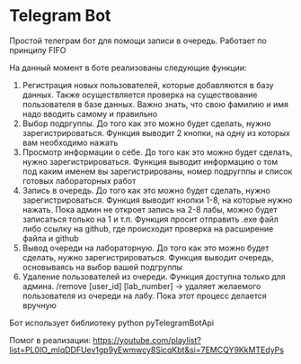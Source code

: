 # Telegram Bot

Простой телеграм бот для помощи записи в очередь. Работает по принципу FIFO

На данный момент в боте реализованы следующие функции:
1) Регистрация новых пользователей, которые добавляются в базу данных. Также осуществляется проверка на существование пользователя в базе данных. Важно знать, что свою фамилию и имя надо вводить самому и правильно
2) Выбор подргуппы. До того как это можно будет сделать, нужно зарегистрироваться. Функция выводит 2 кнопки, на одну из которых вам необходимо нажать
3) Просмотр информации о себе. До того как это можно будет сделать, нужно зарегистрироваться. Функция выводит информацию о том под каким именем вы зарегистрированы, номер подругппы и список готовых лабораторных работ
4) Запись в очередь. До того как это можно будет сделать, нужно зарегистрироваться. Функция выводит кнопки 1-8, на которые нужно нажать. Пока админ не откроет запись на 2-8 лабы, можно будет записаться только на 1 и т.п. Функция просит отправить .exe файл либо ссылку на github, где происходит проверка на расширение файла и github
5) Вывод очереди на лабораторную. До того как это можно будет сделать, нужно зарегистрироваться. Функция выводит очередь, основываясь на выбор вашей подгруппы
6) Удаление пользователей из очереди. Функция доступна только для админа. /remove [user_id] [lab_number] -> удаляет желаемого пользователя из очереди на лабу. Пока этот процесс делается вручную

Бот использует библиотеку python pyTelegramBotApi

Помог в реализации: https://youtube.com/playlist?list=PL0lO_mIqDDFUev1gp9yEwmwcy8SicqKbt&si=7EMCQY9KkMTEdyPs
